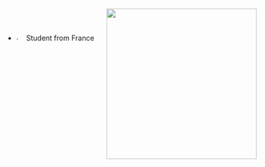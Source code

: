 #
<div>
<img src="https://imgur.com/4nmpzdb.png" width="300" align="right" />
</div>
<br/>
<br/>

- <img src="https://imgur.com/a/fnHSScb.png" alt="." width="16" height="16" /> Student from France
